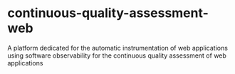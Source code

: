 # continuous-quality-assessment-web
A platform dedicated for the automatic instrumentation of web applications using software observability for the continuous quality assessment of web applications

